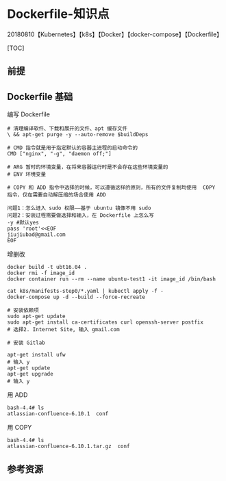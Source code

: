# Dockerfile-知识点

20180810【Kubernetes】【k8s】【Docker】【docker-compose】【Dockerfile】

[TOC]

## 前提





## Dockerfile 基础

编写 Dockerfile

```
# 清理编译软件、下载和展开的文件、apt 缓存文件
\ && apt-get purge -y --auto-remove $buildDeps 

# CMD 指令就是用于指定默认的容器主进程的启动命令的
CMD ["nginx", "-g", "daemon off;"]

# ARG 暂时的环境变量，在将来容器运行时是不会存在这些环境变量的
# ENV 环境变量

# COPY 和 ADD 指令中选择的时候，可以遵循这样的原则，所有的文件复制均使用  COPY  指令，仅在需要自动解压缩的场合使用 ADD

问题1：怎么进入 sudo 权限——基于 ubuntu 镜像不用 sudo
问题2：安装过程需要做选择和输入，在 Dockerfile 上怎么写
-y #默认yes
pass 'root'<<EOF
jiujiubad@gmail.com
EOF
```

增删改

```
docker build -t ubt16.04 .
docker rmi -f image_id
docker container run --rm --name ubuntu-test1 -it image_id /bin/bash

cat k8s/manifests-step0/*.yaml | kubectl apply -f -
docker-compose up -d --build --force-recreate

# 安装依赖项
sudo apt-get update
sudo apt-get install ca-certificates curl openssh-server postfix 
# 选择2. Internet Site, 输入 gmail.com

# 安装 Gitlab

apt-get install ufw
# 输入 y
apt-get update
apt-get upgrade
# 输入 y

```

用 ADD

```
bash-4.4# ls
atlassian-confluence-6.10.1  conf
```

用 COPY

```
bash-4.4# ls
atlassian-confluence-6.10.1.tar.gz  conf
```



## 参考资源





